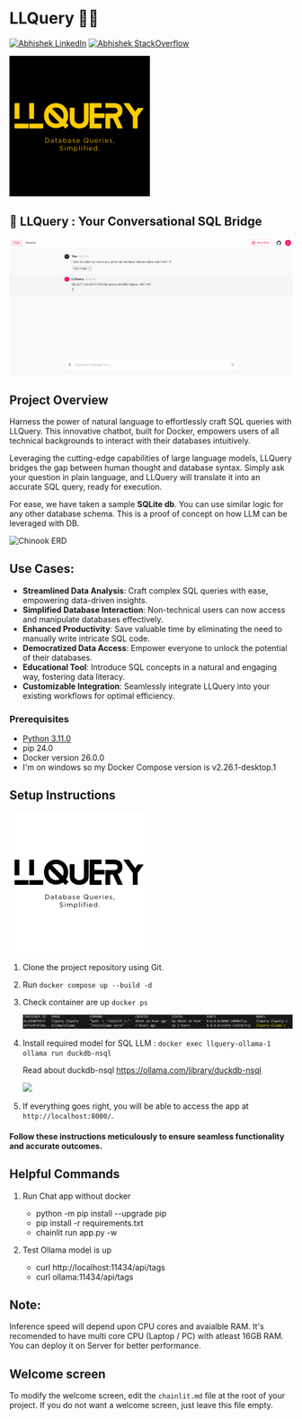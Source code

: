# LLQuery 🚀🤖

[![Abhishek LinkedIn](https://img.shields.io/badge/Abhishek-LinkedIn-blue.svg?style=for-the-badge)](https://www.linkedin.com/in/abhi5h3k/) [![Abhishek StackOverflow](https://img.shields.io/badge/Abhishek-StackOverflow-orange.svg?style=for-the-badge)](https://stackoverflow.com/users/6870223/abhi?tab=profile)

<img src="LLQueryDark.png" width="250"> 

## 🔐 LLQuery : Your Conversational SQL Bridge

![LLQuery](LLQuery.gif)

## Project Overview

Harness the power of natural language to effortlessly craft SQL queries with LLQuery. This innovative chatbot, built for Docker, empowers users of all technical backgrounds to interact with their databases intuitively.

Leveraging the cutting-edge capabilities of large language models, LLQuery bridges the gap between human thought and database syntax. Simply ask your question in plain language, and LLQuery will translate it into an accurate SQL query, ready for execution.

For ease, we have taken a sample **SQLite db**. You can use similar logic for any other database schema. This is a proof of concept on how LLM can be leveraged with DB.

![Chinook ERD](https://github.com/Abhi5h3k/LLQuery/assets/37928721/791c16df-a705-4b05-a75a-0c7b3dc963ed)

## Use Cases:

- **Streamlined Data Analysis**: Craft complex SQL queries with ease, empowering data-driven insights.
- **Simplified Database Interaction**: Non-technical users can now access and manipulate databases effectively.
- **Enhanced Productivity**: Save valuable time by eliminating the need to manually write intricate SQL code.
- **Democratized Data Access**: Empower everyone to unlock the potential of their databases.
- **Educational Tool**: Introduce SQL concepts in a natural and engaging way, fostering data literacy.
- **Customizable Integration**: Seamlessly integrate LLQuery into your existing workflows for optimal efficiency.

### Prerequisites

- [Python 3.11.0](https://www.python.org/downloads/)
- pip 24.0
- Docker version 26.0.0
- I'm on windows so my Docker Compose version is v2.26.1-desktop.1

## Setup Instructions

<img src="LLQueryWhite.png" width="250">

1. Clone the project repository using Git.
2. Run `docker compose up --build -d`
3. Check container are up `docker ps`

   ![docker ps](docker_ps.png)

4. Install required model for SQL LLM : `docker exec llquery-ollama-1 ollama run duckdb-nsql`

   Read about duckdb-nsql https://ollama.com/library/duckdb-nsql

   <img src="https://github.com/ollama/ollama/assets/3325447/b9217c78-0803-45fe-90cf-00bd76705a37" width="250">

5. If everything goes right, you will be able to access the app at `http://localhost:8000/`.

#### Follow these instructions meticulously to ensure seamless functionality and accurate outcomes.

## Helpful Commands

1. Run Chat app without docker

   - python -m pip install --upgrade pip
   - pip install -r requirements.txt
   - chainlit run app.py -w

2. Test Ollama model is up

   - curl http://localhost:11434/api/tags
   - curl ollama:11434/api/tags

## Note:

Inference speed will depend upon CPU cores and avaialble RAM. It's recomended to have multi core CPU (Laptop / PC) with atleast 16GB RAM. You can deploy it on Server for better performance.

## Welcome screen

To modify the welcome screen, edit the `chainlit.md` file at the root of your project. If you do not want a welcome screen, just leave this file empty.
